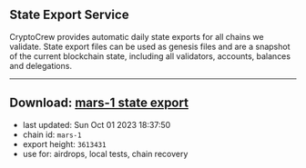 ## State Export Service
CryptoCrew provides automatic daily state exports for all chains we validate. State export files can be used as genesis files and are a snapshot of the current blockchain state, including all validators, accounts, balances and delegations.

---
**Download: [mars-1 state export](https://dl.ccvalidators.com/SERVICE/mars/mars-1_export_3613431.json)**
---

- last updated: Sun Oct 01 2023 18:37:50
- chain id: `mars-1`
- export height: `3613431`
- use for: airdrops, local tests, chain recovery
